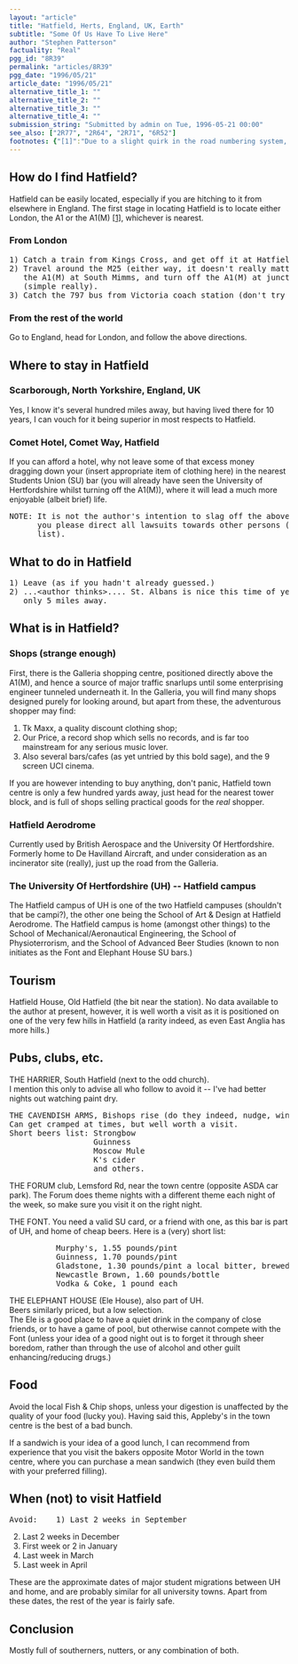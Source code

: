 ```yaml
---
layout: "article"
title: "Hatfield, Herts, England, UK, Earth"
subtitle: "Some Of Us Have To Live Here"
author: "Stephen Patterson"
factuality: "Real"
pgg_id: "8R39"
permalink: "articles/8R39"
pgg_date: "1996/05/21"
article_date: "1996/05/21"
alternative_title_1: ""
alternative_title_2: ""
alternative_title_3: ""
alternative_title_4: ""
submission_string: "Submitted by admin on Tue, 1996-05-21 00:00"
see_also: ["2R77", "2R64", "2R71", "6R52"]
footnotes: {"[1]":"Due to a slight quirk in the road numbering system, the A1(M) is the same as the A1"}
---
```

<div>
<h2>How do I find Hatfield?</h2>
<p>Hatfield can be easily located, especially if you are hitching to it from elsewhere in England. The first stage in locating Hatfield is to locate either London, the A1 or the A1(M) <a href="#footnotes.1" class="footnote-link">[1]</a>, whichever is nearest.</p>
<h3>From London</h3>
<pre>
1) Catch a train from Kings Cross, and get off it at Hatfield station.
2) Travel around the M25 (either way, it doesn't really matter).  Leave on
   the A1(M) at South Mimms, and turn off the A1(M) at junction 3
   (simple really).
3) Catch the 797 bus from Victoria coach station (don't try this on Sundays)
</pre>
<h3>From the rest of the world</h3>
<p>Go to England, head for London, and follow the above directions.</p>
<h2>Where to stay in Hatfield</h2>
<h3>Scarborough, North Yorkshire, England, UK</h3>
<p>Yes, I know it's several hundred miles away, but having lived there for 10 years, I can vouch for it being superior in most respects to Hatfield.</p>
<h3>Comet Hotel, Comet Way, Hatfield</h3>
<p>If you can afford a hotel, why not leave some of that excess money dragging down your (insert appropriate item of clothing here) in the nearest Students Union (SU) bar (you will already have seen the University of Hertfordshire whilst turning off the A1(M)), where it will lead a much more enjoyable (albeit brief) life.</p>
<pre>
NOTE: It is not the author's intention to slag off the above hotel, so could
      you please direct all lawsuits towards other persons (e-mail me for a
      list).
</pre>
<h2>What to do in Hatfield</h2>
<pre>
1) Leave (as if you hadn't already guessed.)
2) ...&lt;author thinks&gt;.... St. Albans is nice this time of year, and it is
   only 5 miles away.
</pre>
<h2>What is in Hatfield?</h2>
<h3>Shops (strange enough)</h3>
<p>First, there is the Galleria shopping centre, positioned directly above the A1(M), and hence a source of major traffic snarlups until some enterprising engineer tunneled underneath it. In the Galleria, you will find many shops designed purely for looking around, but apart from these, the adventurous shopper may find:</p>
<ol>
<li value="1">Tk Maxx, a quality discount clothing shop;</li>
<li value="2">Our Price, a record shop which sells no records, and is far too mainstream for any serious music lover.</li>
<li value="3">Also several bars/cafes (as yet untried by this bold sage), and the 9 screen UCI cinema.</li>
</ol>
<p>If you are however intending to buy anything, don't panic, Hatfield town centre is only a few hundred yards away, just head for the nearest tower block, and is full of shops selling practical goods for the <em>real</em> shopper.</p>
<h3>Hatfield Aerodrome</h3>
<p>Currently used by British Aerospace and the University Of Hertfordshire. Formerly home to De Havilland Aircraft, and under consideration as an incinerator site (really), just up the road from the Galleria.</p>
<h3>The University Of Hertfordshire (UH) -- Hatfield campus</h3>
<p>The Hatfield campus of UH is one of the two Hatfield campuses (shouldn't that be campi?), the other one being the School of Art &amp; Design at Hatfield Aerodrome. The Hatfield campus is home (amongst other things) to the School of Mechanical/Aeronautical Engineering, the School of Physioterrorism, and the School of Advanced Beer Studies (known to non initiates as the Font and Elephant House SU bars.)</p>
<h2>Tourism</h2>
<p>Hatfield House, Old Hatfield (the bit near the station). No data available to the author at present, however, it is well worth a visit as it is positioned on one of the very few hills in Hatfield (a rarity indeed, as even East Anglia has more hills.)</p>
<h2>Pubs, clubs, etc.</h2>
<p>THE HARRIER, South Hatfield (next to the odd church).<br>
I mention this only to advise all who follow to avoid it -- I've had better nights out watching paint dry.</p>
<pre>
THE CAVENDISH ARMS, Bishops rise (do they indeed, nudge, wink, say n'more.)
Can get cramped at times, but well worth a visit.
Short beers list: Strongbow
                  Guinness
                  Moscow Mule
                  K's cider
                  and others.
</pre>
<p>THE FORUM club, Lemsford Rd, near the town centre (opposite ASDA car park). The Forum does theme nights with a different theme each night of the week, so make sure you visit it on the right night.</p>
<p>THE FONT. You need a valid SU card, or a friend with one, as this bar is part of UH, and home of cheap beers. Here is a (very) short list:</p>
<pre>
          Murphy's, 1.55 pounds/pint
          Guinness, 1.70 pounds/pint
          Gladstone, 1.30 pounds/pint a local bitter, brewed in nearby
          Newcastle Brown, 1.60 pounds/bottle                      \Hertford
          Vodka &amp; Coke, 1 pound each
</pre>
<p>THE ELEPHANT HOUSE (Ele House), also part of UH.<br>
Beers similarly priced, but a low selection.<br>
The Ele is a good place to have a quiet drink in the company of close friends, or to have a game of pool, but otherwise cannot compete with the Font (unless your idea of a good night out is to forget it through sheer boredom, rather than through the use of alcohol and other guilt enhancing/reducing drugs.)</p>
<h2>Food</h2>
<p>Avoid the local Fish &amp; Chip shops, unless your digestion is unaffected by the quality of your food (lucky you). Having said this, Appleby's in the town centre is the best of a bad bunch.</p>
<p>If a sandwich is your idea of a good lunch, I can recommend from experience that you visit the bakers opposite Motor World in the town centre, where you can purchase a mean sandwich (they even build them with your preferred filling).</p>
<h2>When (not) to visit Hatfield</h2>
<pre>
Avoid:    1) Last 2 weeks in September
</pre>
<ol>
<li value="2">Last 2 weeks in December</li>
<li value="3">First week or 2 in January</li>
<li value="4">Last week in March</li>
<li value="5">Last week in April</li>
</ol>
<p>These are the approximate dates of major student migrations between UH and home, and are probably similar for all university towns. Apart from these dates, the rest of the year is fairly safe.</p>
<h2>Conclusion</h2>
<p>Mostly full of southerners, nutters, or any combination of both.</p>
</div>
